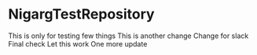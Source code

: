 # NigargTestRepository
This is only for testing few things
This is another change
Change for slack
Final check
Let this work
One more update
